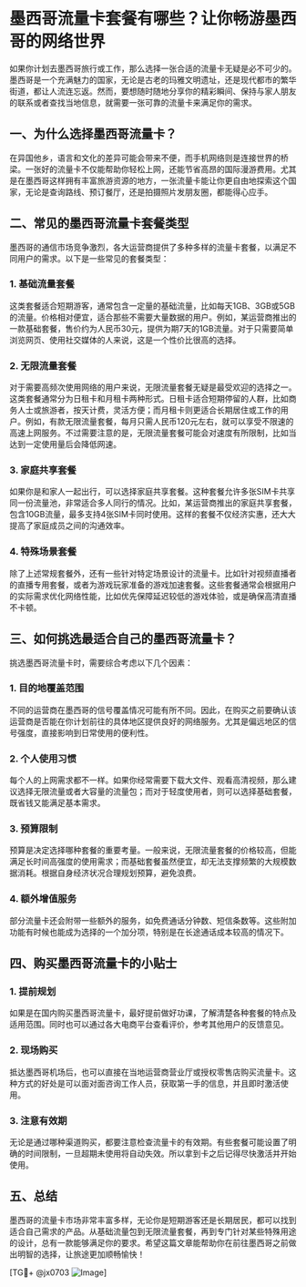 # 墨西哥流量卡套餐有哪些？让你畅游墨西哥的网络世界

如果你计划去墨西哥旅行或工作，那么选择一张合适的流量卡无疑是必不可少的。墨西哥是一个充满魅力的国家，无论是古老的玛雅文明遗址，还是现代都市的繁华街道，都让人流连忘返。然而，要想随时随地分享你的精彩瞬间、保持与家人朋友的联系或者查找当地信息，就需要一张可靠的流量卡来满足你的需求。

## 一、为什么选择墨西哥流量卡？

在异国他乡，语言和文化的差异可能会带来不便，而手机网络则是连接世界的桥梁。一张好的流量卡不仅能帮助你轻松上网，还能节省高昂的国际漫游费用。尤其是在墨西哥这样拥有丰富旅游资源的地方，一张流量卡能让你更自由地探索这个国家，无论是查询路线、预订餐厅，还是拍摄照片发朋友圈，都能得心应手。

## 二、常见的墨西哥流量卡套餐类型

墨西哥的通信市场竞争激烈，各大运营商提供了多种多样的流量卡套餐，以满足不同用户的需求。以下是一些常见的套餐类型：

### 1. **基础流量套餐**
这类套餐适合短期游客，通常包含一定量的基础流量，比如每天1GB、3GB或5GB的流量。价格相对便宜，适合那些不需要大量数据的用户。例如，某运营商推出的一款基础套餐，售价约为人民币30元，提供为期7天的1GB流量。对于只需要简单浏览网页、使用社交媒体的人来说，这是一个性价比很高的选择。

### 2. **无限流量套餐**
对于需要高频次使用网络的用户来说，无限流量套餐无疑是最受欢迎的选择之一。这类套餐通常分为日租卡和月租卡两种形式。日租卡适合短期停留的人群，比如商务人士或旅游者，按天计费，灵活方便；而月租卡则更适合长期居住或工作的用户。例如，有款无限流量套餐，每月只需人民币120元左右，就可以享受不限速的高速上网服务。不过需要注意的是，无限流量套餐可能会对速度有所限制，比如当达到一定使用量后会降低网速。

### 3. **家庭共享套餐**
如果你是和家人一起出行，可以选择家庭共享套餐。这种套餐允许多张SIM卡共享同一份流量池，非常适合多人同行的情况。比如，某运营商推出的家庭共享套餐，包含10GB流量，最多支持4张SIM卡同时使用。这样的套餐不仅经济实惠，还大大提高了家庭成员之间的沟通效率。

### 4. **特殊场景套餐**
除了上述常规套餐外，还有一些针对特定场景设计的流量卡。比如针对视频直播者的直播专用套餐，或者为游戏玩家准备的游戏加速套餐。这些套餐通常会根据用户的实际需求优化网络性能，比如优先保障延迟较低的游戏体验，或是确保高清直播不卡顿。

## 三、如何挑选最适合自己的墨西哥流量卡？

挑选墨西哥流量卡时，需要综合考虑以下几个因素：

### 1. **目的地覆盖范围**
不同的运营商在墨西哥的信号覆盖情况可能有所不同。因此，在购买之前要确认该运营商是否能在你计划前往的具体地区提供良好的网络服务。尤其是偏远地区的信号强度，直接影响到日常使用的便利性。

### 2. **个人使用习惯**
每个人的上网需求都不一样。如果你经常需要下载大文件、观看高清视频，那么建议选择无限流量或者大容量的流量包；而对于轻度使用者，则可以选择基础套餐，既省钱又能满足基本需求。

### 3. **预算限制**
预算是决定选择哪种套餐的重要考量。一般来说，无限流量套餐的价格较高，但能满足长时间高强度的使用需求；而基础套餐虽然便宜，却无法支撑频繁的大规模数据消耗。根据自身经济状况合理规划预算，避免浪费。

### 4. **额外增值服务**
部分流量卡还会附带一些额外的服务，如免费通话分钟数、短信条数等。这些附加功能有时候也能成为选择的一个加分项，特别是在长途通话成本较高的情况下。

## 四、购买墨西哥流量卡的小贴士

### 1. 提前规划
如果是在国内购买墨西哥流量卡，最好提前做好功课，了解清楚各种套餐的特点及适用范围。同时也可以通过各大电商平台查看评价，参考其他用户的反馈意见。

### 2. 现场购买
抵达墨西哥机场后，也可以直接在当地运营商营业厅或授权零售店购买流量卡。这种方式的好处是可以面对面咨询工作人员，获取第一手的信息，并且即时激活使用。

### 3. 注意有效期
无论是通过哪种渠道购买，都要注意检查流量卡的有效期。有些套餐可能设置了明确的时间限制，一旦超期未使用将自动失效。所以拿到卡之后记得尽快激活并开始使用。

## 五、总结

墨西哥的流量卡市场非常丰富多样，无论你是短期游客还是长期居民，都可以找到适合自己需求的产品。从基础流量包到无限流量套餐，再到专门针对某些特殊用途的设计，总有一款能够满足你的要求。希望这篇文章能帮助你在前往墨西哥之前做出明智的选择，让旅途更加顺畅愉快！

[TG💪+ @jx0703 ![Image](https://github.com/user-attachments/assets/dbca1d08-cadb-493c-b0ec-ad6f7a83f270)]